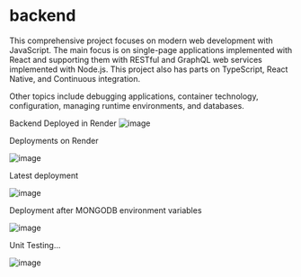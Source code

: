 # backend

This comprehensive project focuses on modern web development with JavaScript. 
The main focus is on single-page applications implemented with React and supporting them with RESTful and GraphQL web services implemented with Node.js. 
This project also has parts on TypeScript, React Native, and Continuous integration.

Other topics include debugging applications, container technology, configuration, managing runtime environments, and databases.

Backend Deployed in Render
![image](https://github.com/user-attachments/assets/5e7c5ee7-8418-47ee-a0d2-5434b618156b)



Deployments on Render

![image](https://github.com/user-attachments/assets/4c931c89-2dec-46e3-9156-cb5d60f301f6)

Latest deployment

![image](https://github.com/user-attachments/assets/535f64ad-056e-4f46-9db8-726998ee88c7)


Deployment after MONGODB environment variables

![image](https://github.com/user-attachments/assets/281874bd-e2f6-4473-a051-3c88e98cf4b2)


Unit Testing...

![image](https://github.com/user-attachments/assets/24d4f005-38f7-4a32-88d1-19d439e263b9)



